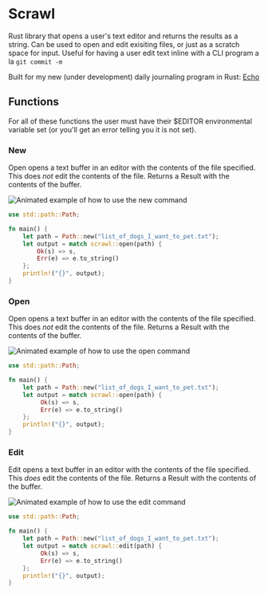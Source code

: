 # Scrawl

Rust library that opens a user's text editor and returns the results as a string. Can be used to open and edit exisiting files, or just as a scratch space for input. Useful for having a user edit text inline with a CLI program a la `git commit -m`

Built for my new (under development) daily journaling program in Rust: [Echo](https://git.xvrqt.com/xvrqt/echo)

## Functions
For all of these functions the user must have their $EDITOR environmental variable set (or you'll get an error telling you it is not set).

### New
Open opens a text buffer in an editor with the contents of the file specified. This does _not_ edit the contents of the file. Returns a Result<String> with the contents of the buffer.

![Animated example of how to use the new command](https://xvrqt.sfo2.digitaloceanspaces.com/image-cache/new.gif)

```rust
use std::path::Path;

fn main() {
    let path = Path::new("list_of_dogs_I_want_to_pet.txt");
    let output = match scrawl::open(path) {
        Ok(s) => s,
        Err(e) => e.to_string()
    };
    println!("{}", output);
}
```

### Open
Open opens a text buffer in an editor with the contents of the file specified. This does _not_ edit the contents of the file. Returns a Result<String> with the contents of the buffer.

![Animated example of how to use the open command](https://xvrqt.sfo2.digitaloceanspaces.com/image-cache/open.gif)

```rust
use std::path::Path;

fn main() {
    let path = Path::new("list_of_dogs_I_want_to_pet.txt");
    let output = match scrawl::open(path) {
         Ok(s) => s,
         Err(e) => e.to_string()
    };
    println!("{}", output);
}
```

### Edit
Edit opens a text buffer in an editor with the contents of the file specified. This _does_ edit the contents of the file. Returns a Result<String> with the contents of the buffer.

![Animated example of how to use the edit command](https://xvrqt.sfo2.digitaloceanspaces.com/image-cache/edit.gif)

```rust
use std::path::Path;

fn main() {
    let path = Path::new("list_of_dogs_I_want_to_pet.txt");
    let output = match scrawl::edit(path) {
         Ok(s) => s,
         Err(e) => e.to_string()
    };
    println!("{}", output);
}
```


